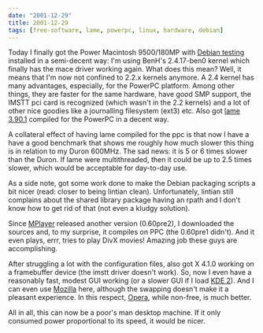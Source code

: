 ```yaml
---
date: "2001-12-29"
title: 2001-12-29
tags: [free-software, lame, powerpc, linux, hardware, debian]
---
```

Today I finally got the Power Macintosh 9500/180MP with
[Debian testing](http://www.debian.org/) installed in a semi-decent
way: I'm using BenH's 2.4.17-ben0 kernel which finally has the mace
driver working again. What does this mean? Well, it means that I'm
now not confined to 2.2.x kernels anymore. A 2.4 kernel has many
advantages, especially, for the PowerPC platform. Among other
things, they are faster for the same hardware, have good SMP
support, the IMSTT pci card is recognized (which wasn't in the 2.2
kernels) and a lot of other nice goodies like a journalling
filesystem (ext3) etc.
Also got [lame 3.90.1](http://www.mp3dev.org/mp3/) compiled for the
PowerPC in a decent way.

A collateral effect of having lame compiled for the ppc is that now
I have a have a good benchmark that shows me roughly how much
slower this thing is in relation to my Duron 600MHz. The sad news:
it is 5 or 6 times slower than the Duron. If lame were
multithreaded, then it could be up to 2.5 times slower, which would
be acceptable for day-to-day use.

As a side note, got some work done to make the Debian packaging
scripts a bit nicer (read: closer to being lintian clean).
Unfortunately, lintian still complains about the shared library
package having an rpath and I don't know how to get rid of that
(not even a kludgy solution).

Since [MPlayer](http://mplayer.sf.net) released another version
(0.60pre2), I downloaded the sources and, to my surprise, it
compiles on PPC (the 0.60pre1 didn't). And it even plays, errr,
tries to play DivX movies! Amazing job these guys are
accomplishing.

After struggling a lot with the configuration files, also got X
4.1.0 working on a framebuffer device (the imstt driver doesn't
work). So, now I even have a reasonably fast, modest GUI working
(or a slower GUI if I load [KDE 2](http://www.kde.org/)). And I can
even use [Mozilla](http://www.mozilla.org/) here, although the
swapping doesn't make it a pleasant experience. In this respect,
[Opera](http://www.opera.com/), while non-free, is much better.

All in all, this can now be a poor's man desktop machine. If it
only consumed power proportional to its speed, it would be nicer.



